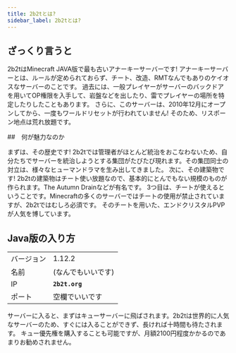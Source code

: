 ```yaml
---
title: 2b2tとは?
sidebar_label: 2b2tとは?
---
```


## ざっくり言うと

2b2tはMinecraft JAVA版で最も古いアナーキーサーバーです!
アナーキーサーバーとは、ルールが定められておらず、チート、改造、RMTなんでもありのケイオスなサーバーのことです。
過去には、一般プレイヤーがサーバーのバックドアを用いてOP権限を入手して、岩盤などを出したり、雷でプレイヤーの場所を特定したりしたこともあります。
さらに、このサーバーは、2010年12月にオープンしてから、一度もワールドリセットが行われていません!
そのため、リスポーン地点は荒れ放題です。

##　何が魅力なのか

まずは、その歴史です!
2b2tでは管理者がほとんど統治をおこなわないため、自分たちでサーバーを統治しようとする集団がたびたび現れます。その集団同士の対立は、様々なヒューマンドラマを生み出してきました。
次に、その建築物です!
2b2tの建築物はチート使い放題なので、基本的にとんでもない規模のものが作られます。The Autumn Drainなどが有名です。
3つ目は、チートが使えるということです。Minecraftの多くのサーバーではチートの使用が禁止されていますが、2b2tではむしろ必須です。
そのチートを用いた、エンドクリスタルPVPが人気を博しています。

## Java版の入り方

|||
|---|---|
|バージョン|1.12.2|
|名前|(なんでもいいです)|
|IP|**`2b2t.org`**|
|ポート|空欄でいいです|

サーバーに入ると、まずはキューサーバーに飛ばされます。2b2tは世界的に人気なサーバーのため、すぐには入ることができず、長ければ十時間も待たされます。
キュー優先権を購入することも可能ですが、月額2100円程度かかるのであまりお勧めされません。

